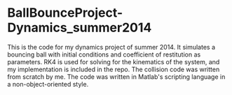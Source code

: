 # BallBounceProject-Dynamics_summer2014
This is the code for my dynamics project of summer 2014. It simulates a bouncing ball with initial conditions and coefficient of restitution as parameters. RK4 is used for solving for the kinematics of the system, and my implementation is included in the repo. The collision code was written from scratch by me. The code was written in Matlab's scripting language in a non-object-oriented style.
